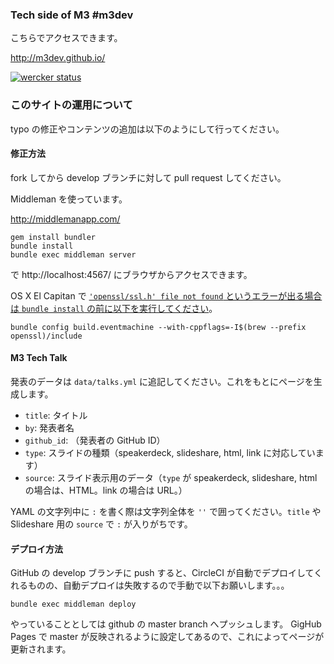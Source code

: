 ### Tech side of M3 #m3dev

こちらでアクセスできます。

http://m3dev.github.io/

[![wercker status](https://app.wercker.com/status/c00563e4b57ab0026904909b2752455c/s "wercker status")](https://app.wercker.com/project/bykey/c00563e4b57ab0026904909b2752455c)


### このサイトの運用について

typo の修正やコンテンツの追加は以下のようにして行ってください。

#### 修正方法

fork してから develop ブランチに対して pull request してください。

Middleman を使っています。

http://middlemanapp.com/

```
gem install bundler
bundle install
bundle exec middleman server
```

で http://localhost:4567/ にブラウザからアクセスできます。


OS X El Capitan で [`'openssl/ssl.h' file not found` というエラーが出る場合は `bundle install` の前に以下を実行してください](http://stackoverflow.com/questions/30818391/gem-eventmachine-fatal-error-openssl-ssl-h-file-not-found)。

```
bundle config build.eventmachine --with-cppflags=-I$(brew --prefix openssl)/include
```

#### M3 Tech Talk

発表のデータは `data/talks.yml` に追記してください。これをもとにページを生成します。

- `title`: タイトル
- `by`: 発表者名
- `github_id`: （発表者の GitHub ID）
- `type`: スライドの種類（speakerdeck, slideshare, html, link に対応しています）
- `source`: スライド表示用のデータ（`type` が speakerdeck, slideshare, html の場合は、HTML。link の場合は URL。）

YAML の文字列中に `:` を書く際は文字列全体を `''` で囲ってください。`title` や Slideshare 用の `source` で `:` が入りがちです。

#### デプロイ方法

GitHub の develop ブランチに push すると、CircleCI が自動でデプロイしてくれるものの、自動デプロイは失敗するので手動で以下お願いします。。。

```
bundle exec middleman deploy
```

やっていることとしては github の master branch へプッシュします。
GigHub Pages で master が反映されるように設定してあるので、これによってページが更新されます。

